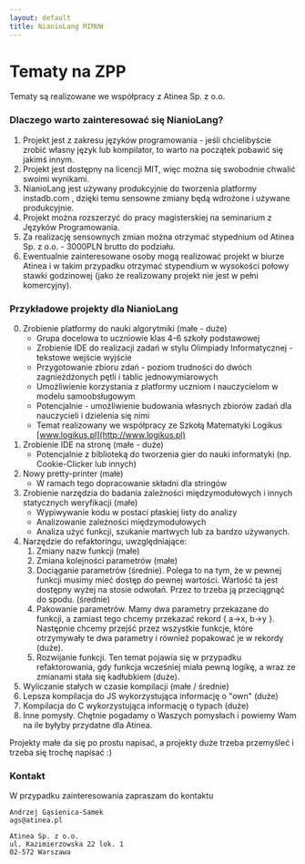 ```yaml
---
layout: default
title: NianioLang MIMUW
---
```


# Tematy na ZPP

Tematy są realizowane we współpracy z Atinea Sp. z o.o.

### Dlaczego warto zainteresować się NianioLang?

1. Projekt jest z zakresu języków programowania - jeśli chcielibyście zrobić własny język lub kompilator,
   to warto na początek pobawić się jakimś innym.
2. Projekt jest dostępny na licencji MIT, więc można się swobodnie chwalić swoimi wynikami.
3. NianioLang jest używany produkcyjnie do tworzenia platformy instadb.com , dzięki temu
   sensowne zmiany będą wdrożone i używane produkcyjnie.
4. Projekt można rozszerzyć do pracy magisterskiej na seminarium z Języków Programowania.
5. Za realizację sensownych zmian można otrzymać stypednium od Atinea Sp. z o.o. - 3000PLN brutto do podziału.
6. Ewentualnie zainteresowane osoby mogą realizować projekt w biurze Atinea i w takim przypadku
   otrzymać stypendium w wysokości połowy stawki godzinowej (jako że realizowany projekt nie jest w pełni komercyjny).

### Przykładowe projekty dla NianioLang

0. Zrobienie platformy do nauki algorytmiki (małe - duże)
   * Grupa docelowa to uczniowie klas 4-6 szkoły podstawowej
   * Zrobienie IDE do realizacji zadań w stylu Olimpiady Informatycznej - tekstowe wejście wyjście
   * Przygotowanie zbioru zdań - poziom trudności do dwóch zagnieżdżonych pętli i tablic jednowymiarowych
   * Umożliwienie korzystania z platformy uczniom i nauczycielom w modelu samoobsługowym
   * Potencjalnie - umożliwienie budowania własnych zbiorów zadań dla nauczycieli i dzielenia się nimi
   * Temat realizowany we współpracy ze Szkołą Matematyki Logikus [www.logikus.pl](http://www.logikus.pl)
1. Zrobienie IDE na stronę (małe - duże)
   * Potencjalnie z biblioteką do tworzenia gier do nauki informatyki (np. Cookie-Clicker lub innych)
2. Nowy pretty-printer (małe)
   * W ramach tego dopracowanie składni dla stringów
3. Zrobienie narzędzia do badania zależności międzymodułowych i innych statycznych weryfikacji (małe)
   * Wypiwywanie kodu w postaci płaskiej listy do analizy
   * Analizowanie zależności międzymodułowych
   * Analiza użyć funkcji, szukanie martwych lub za bardzo używanych. 
4. Narzędzie do refaktoringu, uwzględniające:
   1. Zmiany nazw funkcji (małe)
   2. Zmiana kolejności parametrów (małe)
   3. Dociąganie parametrów (średnie). Polega to na tym, że w pewnej funkcji musimy mieć dostęp do pewnej wartości.
      Wartość ta jest dostępny wyżej na stosie odwołań. Przez to trzeba ją przeciągnąć do spodu. (średnie)
   4. Pakowanie parametrów. Mamy dwa parametry przekazane do funkcji, a zamiast tego chcemy
      przekazać rekord { a->x, b->y }. Następnie chcemy przejść przez wszystkie funkcje, które otrzymywały te dwa
      parametry i również popakować je w rekordy (duże).
   5. Rozwijanie funkcji. Ten temat pojawia się w przypadku refaktorowania, gdy funkcja wcześniej miała pewną logikę,
      a wraz ze zmianami stała się kadłubkiem (duże).
5. Wyliczanie stałych w czasie kompilacji (małe / średnie)
6. Lepsza kompilacja do JS wykorzystująca informację o "own" (duże)
7. Kompilacja do C wykorzystująca informację o typach (duże)
8. Inne pomysły. Chętnie pogadamy o Waszych pomysłach i powiemy Wam na ile byłyby przydatne dla Atinea.

Projekty małe da się po prostu napisać, a projekty duże trzeba przemyśleć i trzeba się trochę napisać :)

### Kontakt

W przypadku zainteresowania zapraszam do kontaktu

    Andrzej Gąsienica-Samek
    ags@atinea.pl

    Atinea Sp. z o.o.
    ul. Kazimierzowska 22 lok. 1
    02-572 Warszawa
